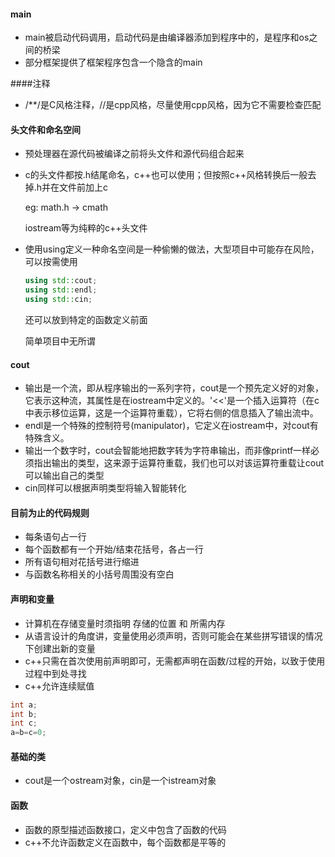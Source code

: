 #### main

* main被启动代码调用，启动代码是由编译器添加到程序中的，是程序和os之间的桥梁
* 部分框架提供了框架程序包含一个隐含的main



####注释

* /**/是C风格注释，//是cpp风格，尽量使用cpp风格，因为它不需要检查匹配



#### 头文件和命名空间

* 预处理器在源代码被编译之前将头文件和源代码组合起来

* c的头文件都按.h结尾命名，c++也可以使用；但按照c++风格转换后一般去掉.h并在文件前加上c

  eg: math.h -> cmath

  iostream等为纯粹的c++头文件

* 使用using定义一种命名空间是一种偷懒的做法，大型项目中可能存在风险，可以按需使用

  ```c++
  using std::cout;
  using std::endl;
  using std::cin;
  ```

  还可以放到特定的函数定义前面

  简单项目中无所谓

  



#### cout

* 输出是一个流，即从程序输出的一系列字符，cout是一个预先定义好的对象，它表示这种流，其属性是在iostream中定义的。'<<'是一个插入运算符（在c中表示移位运算，这是一个运算符重载），它将右侧的信息插入了输出流中。
* endl是一个特殊的控制符号(manipulator)，它定义在iostream中，对cout有特殊含义。
* 输出一个数字时，cout会智能地把数字转为字符串输出，而非像printf一样必须指出输出的类型，这来源于运算符重载，我们也可以对该运算符重载让cout可以输出自己的类型
* cin同样可以根据声明类型将输入智能转化



#### 目前为止的代码规则

* 每条语句占一行
* 每个函数都有一个开始/结束花括号，各占一行
* 所有语句相对花括号进行缩进
* 与函数名称相关的小括号周围没有空白



#### 声明和变量

* 计算机在存储变量时须指明 存储的位置 和 所需内存
* 从语言设计的角度讲，变量使用必须声明，否则可能会在某些拼写错误的情况下创建出新的变量
* c++只需在首次使用前声明即可，无需都声明在函数/过程的开始，以致于使用过程中到处寻找
* c++允许连续赋值

```c++
int a;
int b;
int c;
a=b=c=0;
```



#### 基础的类

* cout是一个ostream对象，cin是一个istream对象



#### 函数

* 函数的原型描述函数接口，定义中包含了函数的代码
* c++不允许函数定义在函数中，每个函数都是平等的

